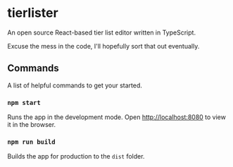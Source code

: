 # tierlister

An open source React-based tier list editor written in TypeScript.

Excuse the mess in the code, I'll hopefully sort that out eventually.

## Commands

A list of helpful commands to get your started.

### `npm start`

Runs the app in the development mode.
Open [http://localhost:8080](http://localhost:8080) to view it in the browser.

### `npm run build`

Builds the app for production to the `dist` folder.
